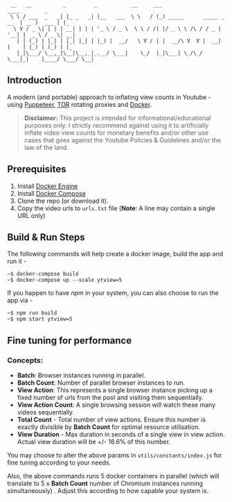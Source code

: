 ```
 __   __          _         _           __     ___                          ____        _   
 \ \ / ___  _   _| |_ _   _| |__   ___  \ \   / (_) _____      _____ _ __  | __ )  ___ | |_ 
  \ V / _ \| | | | __| | | | '_ \ / _ \  \ \ / /| |/ _ \ \ /\ / / _ | '__| |  _ \ / _ \| __|
   | | (_) | |_| | |_| |_| | |_) |  __/   \ V / | |  __/\ V  V |  __| |    | |_) | (_) | |_ 
   |_|\___/ \__,_|\__|\__,_|_.__/ \___|    \_/  |_|\___| \_/\_/ \___|_|    |____/ \___/ \__| 
```

## Introduction

A modern (and portable) approach to inflating view counts in Youtube - using [Puppeteer](https://pptr.dev/),  [TOR](https://www.torproject.org/) rotating proxies and [Docker](https://www.docker.com/).

> **Disclaimer:** This project is intended for informational/educational purposes only. I strictly recommend against using it to artificially inflate video view counts for monetary benefits and/or other use cases that goes against the Youtube Policies & Guidelines and/or the law of the land.

## Prerequisites

 1. Install [Docker Engine](https://docs.docker.com/engine/install/)
 2. Install [Docker Compose](https://docs.docker.com/compose/install/)
 3. Clone the repo (or download it).
 4. Copy the video urls to `urls.txt` file (**Note**: A line may contain a single URL only)

## Build & Run Steps

The following commands will help create a docker image, build the app and run it -

```console
~$ docker-compose build
~$ docker-compose up --scale ytview=5
```
    
  If you happen to have *npm* in your system, you can also choose to run the app via -

```console
~$ npm run build 
~$ npm start ytview=5
```

## Fine tuning for performance

### Concepts: 

 - **Batch**: Browser instances running in parallel.
 - **Batch Count**: Number of parallel browser instances to run.
 - **View Action**: This represents a single browser instance picking up a fixed number of urls from the pool and visiting them sequentially.
 - **View Action Count**: A single browsing session will watch these many videos sequentially.
 - **Total Count** - Total number of view actions. Ensure this number is exactly divisible by **Batch Count** for optimal resource utilisation.
 - **View Duration** - Max duration in seconds of a single view in view action. Actual view duration will be +/- 16.6% of this number.

You may choose to alter the above params in `utils/constants/index.js` for fine tuning according to your needs. 

Also, the above commands runs 5 docker containers in parallel (which will translate to 5 x **Batch Count** number of Chromium instances running simultaneously) . Adjust this according to how capable your system is.
